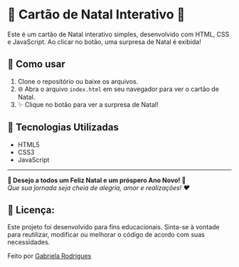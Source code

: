 # 🎄 Cartão de Natal Interativo 🎅

Este é um cartão de Natal interativo simples, desenvolvido com HTML, CSS e JavaScript. Ao clicar no botão, uma surpresa de Natal é exibida!

## 🎁 Como usar

1. Clone o repositório ou baixe os arquivos.
2. 🌐 Abra o arquivo `index.html` em seu navegador para ver o cartão de Natal.
3. ✨ Clique no botão para ver a surpresa de Natal!

## 🔧 Tecnologias Utilizadas

- HTML5
- CSS3
- JavaScript

---

**🎅 Desejo a todos um Feliz Natal e um próspero Ano Novo! 🎉**  
*Que sua jornada seja cheia de alegria, amor e realizações! ❤️*

## 📜 Licença:
Este projeto foi desenvolvido para fins educacionais. Sinta-se à vontade para reutilizar, modificar ou melhorar o código de acordo com suas necessidades.

Feito por [Gabriela Rodrigues](https://github.com/Agbl09)